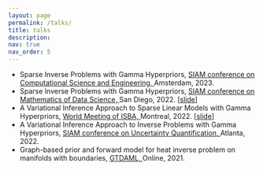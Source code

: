 ```yaml
---
layout: page
permalink: /talks/
title: talks
description:
nav: true
nav_order: 5
---
```

* Sparse Inverse Problems with Gamma Hyperpriors, <a href="https://www.siam.org/conferences/cm/conference/mds22"> SIAM conference on Computational Science and Engineering, </a> Amsterdam, 2023.
* Sparse Inverse Problems with Gamma Hyperpriors, <a href="https://www.siam.org/conferences/cm/conference/mds22"> SIAM conference on Mathematics of Data Science, </a> San Diego, 2022. [[slide](/assets/pdf/Hierarchical_SIAM_MODS.pdf)]
* A Variational Inference Approach to Sparse Linear Models with Gamma Hyperpriors, <a href="https://isbawebmaster.github.io/ISBA2022/"> World Meeting of ISBA, </a> Montreal, 2022. [[slide](/assets/pdf/VIAS_ISBA.pdf)]
* A Variational Inference Approach to Inverse Problems with Gamma Hyperpriors, <a href="https://www.siam.org/conferences/cm/conference/uq22"> SIAM conference on Uncertainty Quantification, </a> Atlanta, 2022. 
* Graph-based prior and forward model for heat inverse
problem on manifolds with boundaries, <a href="https://gtdaml.wixsite.com/2021"> GTDAML, </a> Online, 2021.
